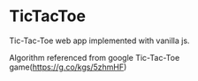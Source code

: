 # TicTacToe

Tic-Tac-Toe web app implemented with vanilla js.

Algorithm referenced from google Tic-Tac-Toe game(https://g.co/kgs/5zhmHF)
